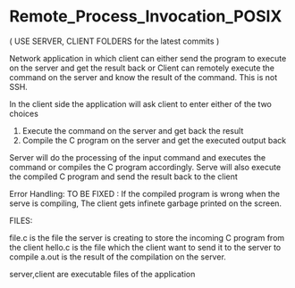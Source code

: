 Remote_Process_Invocation_POSIX
===============================
( USE SERVER, CLIENT FOLDERS for the latest commits )

Network application in which client can either send the program to execute on the server and get the result back or Client can remotely execute the command on the server and know the result of the command. This is not SSH.


In the client side the application will ask client to enter either of the two choices
1) Execute the command on the server and get back the result
2) Compile the C program on the server and get the executed output back

Server will do the processing of the input command and executes the command or compiles the C program accordingly.
Serve will also execute the compiled C program and send the result back to the client

Error Handling:
TO BE FIXED : If the compiled program is wrong when the serve is compiling, The client gets infinete garbage printed on the screen.

FILES:

file.c is the file the server is creating to store the incoming C program from the client
hello.c is the file which the client want to send it to the server to compile
a.out is the result of the compilation on the server.

server,client are executable files of the application
